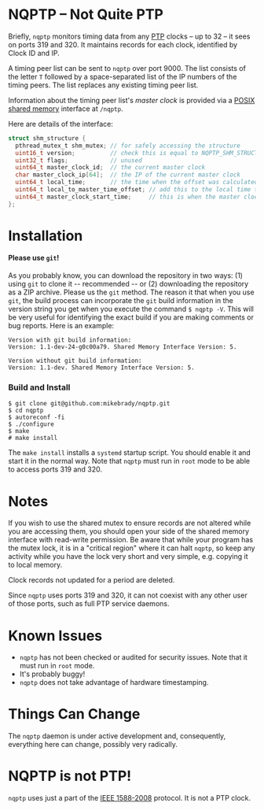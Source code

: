 # NQPTP – Not Quite PTP
Briefly, `nqptp` monitors timing data from any [PTP](https://en.wikipedia.org/wiki/Precision_Time_Protocol) clocks – up to 32 – it sees on ports 319 and 320. It maintains records for each clock, identified by Clock ID and IP.

A timing peer list can be sent to `nqptp` over port 9000. The list consists of the letter `T` followed by a space-separated list of the IP numbers of the timing peers. The list replaces any existing timing peer list.

Information about the timing peer list's *master clock* is provided via a [POSIX shared memory](https://pubs.opengroup.org/onlinepubs/007908799/xsh/shm_open.html) interface at `/nqptp`. 


Here are details of the interface:
```c
struct shm_structure {
  pthread_mutex_t shm_mutex; // for safely accessing the structure
  uint16_t version;          // check this is equal to NQPTP_SHM_STRUCTURES_VERSION
  uint32_t flags;            // unused
  uint64_t master_clock_id;  // the current master clock
  char master_clock_ip[64];  // the IP of the current master clock
  uint64_t local_time;       // the time when the offset was calculated
  uint64_t local_to_master_time_offset; // add this to the local time to get master clock time
  uint64_t master_clock_start_time;     // this is when the master clock became master
};
```

# Installation

#### Please use `git`!
As you probably know, you can download the repository in two ways: (1) using `git` to clone it  -- recommended -- or (2) downloading the repository as a ZIP archive. Please us the `git` method. The reason it that when you use `git`,
the build process can incorporate the `git` build information in the version string you get when you execute the command `$ nqptp -V`.
This will be very useful for identifying the exact build if you are making comments or bug reports. Here is an example:
```
Version with git build information:
Version: 1.1-dev-24-g0c00a79. Shared Memory Interface Version: 5.

Version without git build information:
Version: 1.1-dev. Shared Memory Interface Version: 5.
```
### Build and Install
```
$ git clone git@github.com:mikebrady/nqptp.git
$ cd nqptp
$ autoreconf -fi
$ ./configure
$ make
# make install
```
The `make install` installs a `systemd` startup script. You should enable it and start it in the normal way. Note that `nqptp` must run in `root` mode to be able to access ports 319 and 320.

# Notes
If you wish to use the shared mutex to ensure records are not altered while you are accessing them, you should open your side of the shared memory interface with read-write permission. Be aware that while your program has the mutex lock, it is in a "critical region" where it can halt `nqptp`, so keep any activity while you have the lock very short and very simple, e.g. copying it to local memory. 

Clock records not updated for a period are deleted.

Since `nqptp` uses ports 319 and 320, it can not coexist with any other user of those ports, such as full PTP service daemons.

# Known Issues
* `nqptp` has not been checked or audited for security issues. Note that it must run in `root` mode.
* It's probably buggy!
* `nqptp` does not take advantage of hardware timestamping.

# Things Can Change
The `nqptp` daemon is under active development and, consequently, everything here can change, possibly very radically.

# NQPTP is not PTP!
`nqptp` uses just a part of the [IEEE 1588-2008](https://standards.ieee.org/standard/1588-2008.html) protocol. It is not a PTP clock.
